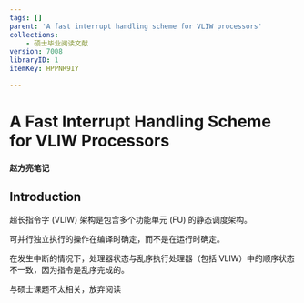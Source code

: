 ```yaml
---
tags: []
parent: 'A fast interrupt handling scheme for VLIW processors'
collections:
    - 硕士毕业阅读文献
version: 7008
libraryID: 1
itemKey: HPPNR9IY

---
```

# A Fast Interrupt Handling Scheme for VLIW Processors

#### 赵方亮笔记

## Introduction

超长指令字 (VLIW) 架构是包含多个功能单元 (FU) 的静态调度架构。

可并行独立执行的操作在编译时确定，而不是在运行时确定。

在发生中断的情况下，处理器状态与乱序执行处理器（包括 VLIW）中的顺序状态不一致，因为指令是乱序完成的。

与硕士课题不太相关，放弃阅读

